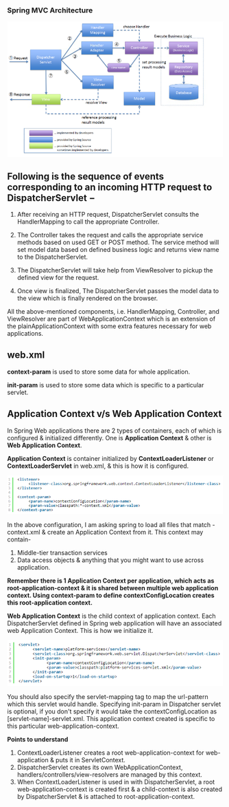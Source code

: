 ### Spring MVC Architecture
![Spring MVC](https://github.com/deepakmotlani/Notes/blob/master/Spring%20Framework/Spring%20MVC/images/MVC-basics-1.PNG)

## Following is the sequence of events corresponding to an incoming HTTP request to DispatcherServlet −

1. After receiving an HTTP request, DispatcherServlet consults the HandlerMapping to call the appropriate Controller.

1. The Controller takes the request and calls the appropriate service methods based on used GET or POST method. The service method will set model data based on defined business logic and returns view name to the DispatcherServlet.

1. The DispatcherServlet will take help from ViewResolver to pickup the defined view for the request.

1. Once view is finalized, The DispatcherServlet passes the model data to the view which is finally rendered on the browser.

All the above-mentioned components, i.e. HandlerMapping, Controller, and ViewResolver are part of WebApplicationContext which is an extension of the plainApplicationContext with some extra features necessary for web applications.

## web.xml
**context-param** is used to store some data for whole application.

**init-param** is used to store some data which is specific to a particular servlet.

## Application Context v/s Web Application Context

In Spring Web applications there are 2 types of containers, each of which is configured & initialized differently. One is **Application Context** & other is **Web Application Context**.

**Application Context** is container initialized by **ContextLoaderListener** or **ContextLoaderServlet** in web.xml, & this is how it is configured.

![Context Loader](https://github.com/deepakmotlani/Notes/blob/master/Spring%20Framework/Spring%20MVC/images/web-xml-context-loader.PNG)

In the above configuration, I am asking spring to load all files that match -context.xml & create an Application Context from it. This context may contain-
1. Middle-tier transaction services
2. Data access objects & anything that you might want to use across application.

**Remember there is 1 Application Context per application, which acts as root-application-context & it is shared between multiple web application context. Using context-param to define contextConfigLocation creates this root-application context.**

**Web Application Context** is the child context of application context. Each DispatcherServlet defined in Spring web application will have an associated web Application Context. This is how we initialize it.

![Dispatch Servlet](https://github.com/deepakmotlani/Notes/blob/master/Spring%20Framework/Spring%20MVC/images/web-xml-dispatcher-servlet.PNG)

You should also specify the servlet-mapping tag to map the url-pattern which this servlet would handle. 
Specifying init-param in Dispatcher servlet is optional, if you don't specify it would take the contextConfigLocation as [servlet-name]-servlet.xml. This application context created is specific to this particular web-application-context.

**Points to understand**
1. ContextLoaderListener creates a root web-application-context for web-application & puts it in ServletContext.
2. DispatcherServlet creates its own WebApplicationContext, handlers/controllers/view-resolvers are managed by this context.
3. When ContextLoaderListener is used in with DispatcherServlet, a root web-application-context is created first & a child-context is also created by DispatcherServlet & is attached to root-application-context.
